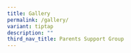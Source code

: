```yaml
---
title: Gallery
permalink: /gallery/
variant: tiptap
description: ""
third_nav_title: Parents Support Group
---
```

